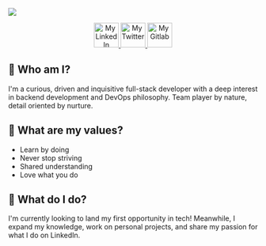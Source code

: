 ![](https://i.imgur.com/mK94KES.png)

<p align="center"> 
  <a href="https://www.linkedin.com/in/elvira-ramirez/">
    <img src="https://unpkg.com/simple-icons@v3/icons/linkedin.svg" alt="My LinkedIn" width="50" height="50" />
  </a>
  <a href="https://twitter.com/iraramirezdev">
    <img src="https://unpkg.com/simple-icons@v3/icons/twitter.svg" alt="My Twitter" width="50" height="50" /> 
  </a>
  <a href="https://gitlab.com/Elvirarp92">
    <img src="https://unpkg.com/simple-icons@v3/icons/gitlab.svg" alt="My Gitlab" width="50" height="50" />  
  </a>
</p>

## 👋 Who am I?

I'm a curious, driven and inquisitive full-stack developer with a deep interest in backend development and DevOps philosophy. Team player by nature, detail oriented by nurture.

## 📢 What are my values?

- Learn by doing
- Never stop striving
- Shared understanding
- Love what you do

## 🔧 What do I do?

I'm currently looking to land my first opportunity in tech! Meanwhile, I expand my knowledge, work on personal projects, and share my passion for what I do on LinkedIn.
